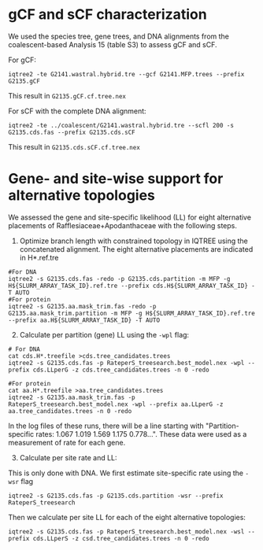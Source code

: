 # gCF and sCF characterization

We used the species tree, gene trees, and DNA alignments from the coalescent-based Analysis 15 (table S3) to assess gCF and sCF. 

For gCF:
```
iqtree2 -te G2141.wastral.hybrid.tre --gcf G2141.MFP.trees --prefix G2135.gCF
```
This result in `G2135.gCF.cf.tree.nex`

For sCF with the complete DNA alignment:
```
iqtree2 -te ../coalescent/G2141.wastral.hybrid.tre --scfl 200 -s G2135.cds.fas --prefix G2135.cds.sCF
```
This result in `G2135.cds.sCF.cf.tree.nex`

# Gene- and site-wise support for alternative topologies

We assessed the gene and site-specific likelihood (LL) for eight alternative placements of Rafflesiaceae+Apodanthaceae with the following steps.

1. Optimize branch length with constrained topology in IQTREE using the concatenated alignment. The eight alternative placements are indicated in H*.ref.tre
```
#For DNA
iqtree2 -s G2135.cds.fas -redo -p G2135.cds.partition -m MFP -g H${SLURM_ARRAY_TASK_ID}.ref.tre --prefix cds.H${SLURM_ARRAY_TASK_ID} -T AUTO
#For protein
iqtree2 -s G2135.aa.mask_trim.fas -redo -p G2135.aa.mask_trim.partition -m MFP -g H${SLURM_ARRAY_TASK_ID}.ref.tre --prefix aa.H${SLURM_ARRAY_TASK_ID} -T AUTO
```
2. Calculate per partition (gene) LL using the `-wpl` flag:
```
# For DNA
cat cds.H*.treefile >cds.tree_candidates.trees 
iqtree2 -s G2135.cds.fas -p RateperS_treesearch.best_model.nex -wpl --prefix cds.LLperG -z cds.tree_candidates.trees -n 0 -redo

#For protein
cat aa.H*.treefile >aa.tree_candidates.trees 
iqtree2 -s G2135.aa.mask_trim.fas -p RateperS_treesearch.best_model.nex -wpl --prefix aa.LLperG -z aa.tree_candidates.trees -n 0 -redo
```
In the log files of these runs, there will be a line starting with "Partition-specific rates:  1.067 1.019 1.569 1.175 0.778...". These data were used as a measurement of rate for each gene.

3. Calculate per site rate and LL:

This is only done with DNA. We first estimate site-specific rate using the `-wsr` flag
```
iqtree2 -s G2135.cds.fas -p G2135.cds.partition -wsr --prefix RateperS_treesearch
```
Then we calculate per site LL for each of the eight alternative topologies:
```
iqtree2 -s G2135.cds.fas -p RateperS_treesearch.best_model.nex -wsl --prefix cds.LLperS -z csd.tree_candidates.trees -n 0 -redo
```
